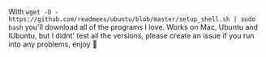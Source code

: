 With ```wget -O - https://github.com/readmees/ubuntu/blob/master/setup_shell.sh | sudo bash``` you'll download all of the programs I love. Works on Mac, Ubuntu and lUbuntu, but I didnt' test all the versions, please create an issue if you run into any problems, enjoy 🍺
